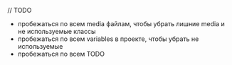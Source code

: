 // TODO
- пробежаться по всем media файлам, чтобы убрать лишние media и не используемые классы
- пробежаться по всем variables в проекте, чтобы убрать не используемые
- пробежаться по всем TODO